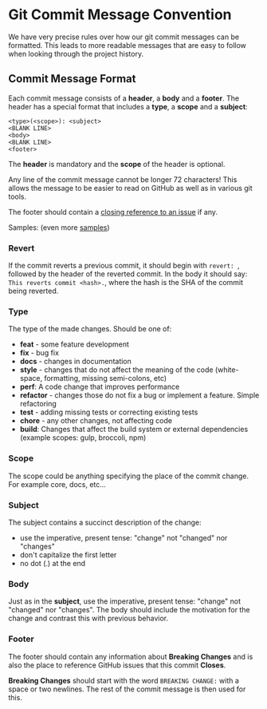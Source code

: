 # Git Commit Message Convention
We have very precise rules over how our git commit messages can be formatted. This leads to more readable messages that are easy to follow when looking through the project history.

## Commit Message Format
Each commit message consists of a **header**, a **body** and a **footer**. The header has a special
format that includes a **type**, a **scope** and a **subject**:

```
<type>(<scope>): <subject>
<BLANK LINE>
<body>
<BLANK LINE>
<footer>
```

The **header** is mandatory and the **scope** of the header is optional.

Any line of the commit message cannot be longer 72 characters! This allows the message to be easier
to read on GitHub as well as in various git tools.

The footer should contain a [closing reference to an issue](https://help.github.com/articles/closing-issues-via-commit-messages/) if any.

Samples: (even more [samples](https://github.com/faker-javascript/integer/commits/main))

### Revert
If the commit reverts a previous commit, it should begin with `revert: `, followed by the header of the reverted commit. In the body it should say: `This reverts commit <hash>.`, where the hash is the SHA of the commit being reverted.

### Type
The type of the made changes. Should be one of:
* **feat** - some feature development
* **fix** - bug fix
* **docs** - changes in documentation
* **style** - changes that do not affect the meaning of the code (white-space, formatting, missing semi-colons, etc)
* **perf**: A code change that improves performance
* **refactor** - changes those do not fix a bug or implement a feature. Simple refactoring
* **test** - adding missing tests or correcting existing tests
* **chore** - any other changes, not affecting code
* **build**: Changes that affect the build system or external dependencies (example scopes: gulp, broccoli, npm)

### Scope
The scope could be anything specifying the place of the commit change. For example core, docs, etc...

### Subject
The subject contains a succinct description of the change:

* use the imperative, present tense: "change" not "changed" nor "changes"
* don't capitalize the first letter
* no dot (.) at the end

### Body
Just as in the **subject**, use the imperative, present tense: "change" not "changed" nor "changes".
The body should include the motivation for the change and contrast this with previous behavior.

### Footer
The footer should contain any information about **Breaking Changes** and is also the place to
reference GitHub issues that this commit **Closes**.

**Breaking Changes** should start with the word `BREAKING CHANGE:` with a space or two newlines. The rest of the commit message is then used for this.
